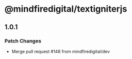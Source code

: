 # @mindfiredigital/textigniterjs

## 1.0.1

### Patch Changes

- Merge pull request #148 from mindfiredigital/dev
